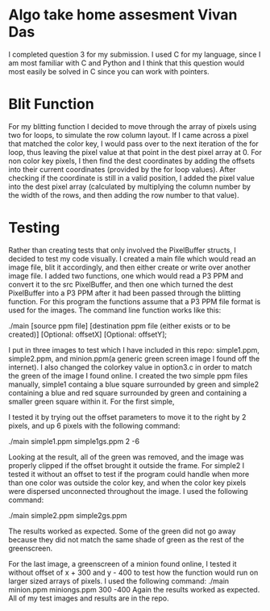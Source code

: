 # Algo take home assesment Vivan Das
I completed question 3 for my submission. I used C for my language, since I am most familiar with C and Python
and I think that this question would most easily be solved in C since you can work with pointers.

# Blit Function
For my blitting function I decided to move through the array of pixels using two for loops, to simulate
the row column layout. If I came across a pixel that matched the color key, I would pass over to the next iteration of the for loop,
thus leaving the pixel value at that point in the dest pixel array at 0. For non color key pixels, I then find the dest coordinates by
adding the offsets into their current coordinates (provided by the for loop values). After checking if the coordinate is still in a valid
position, I added the pixel value into the dest pixel array (calculated by multiplying the column number by the width of the rows, and then 
adding the row number to that value). 

# Testing
Rather than creating tests that only involved the PixelBuffer structs, I decided to test my code visually. I created a main file
which would read an image file, blit it accordingly, and then either create or write over another image file. I added two functions, 
one which would read a P3 PPM and convert it to the src PixelBuffer, and then one which turned the dest PixelBuffer into a P3 PPM
after it had been passed through the blitting function.
For this program the functions assume that a P3 PPM file format is used for the images. The command line function works like this:

./main [source ppm file] [destination ppm file (either exists or to be created)] [Optional: offsetX] [Optional: offsetY];

I put in three images to test which I have included in this repo: simple1.ppm, simple2.ppm, and minion.ppm(a generic green
screen image I found off the internet). I also changed the colorkey value in option3.c in order to match the green of the image
I found online. I created the two simple ppm files manually, simple1 containg a blue square surrounded by green and simple2 
containing a blue and red square surrounded by green and containing a smaller green square within it. For the first simple,

I tested it by trying out the offset parameters to move it to the right by 2 pixels, and up 6 pixels with the following command:

./main simple1.ppm simple1gs.ppm 2 -6

Looking at the result, all of the green was removed, and the image was properly clipped if the offset brought it outside the frame.
For simple2 I tested it without an offset to test if the program could handle when more than one color was outside the color key,
and when the color key pixels were dispersed unconnected throughout the image. I used the following command:

./main simple2.ppm simple2gs.ppm

The results worked as expected. Some of the green did not go away because they did not match the same shade of green as the rest of the
greenscreen.

For the last image, a greenscreen of a minion found online, I tested it without offset of x + 300 and y - 400  to test how the function would 
run on larger sized arrays of pixels. I used the following command:
./main minion.ppm miniongs.ppm 300 -400
Again the results worked as expected.
All of my test images and results are in the repo.

